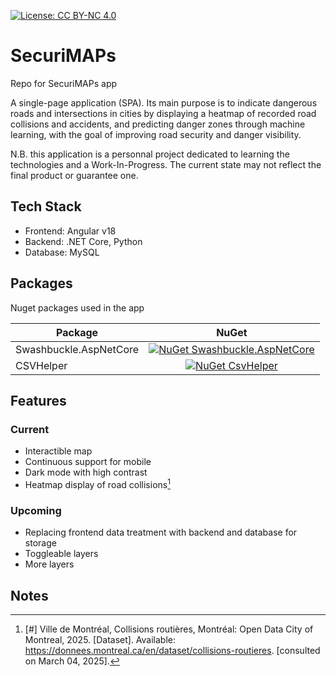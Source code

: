 [![License: CC BY-NC 4.0](https://img.shields.io/badge/License-CC%20BY--NC%204.0-lightgrey.svg)](https://creativecommons.org/licenses/by-nc/4.0/)

# SecuriMAPs
Repo for SecuriMAPs app

A single-page application (SPA). Its main purpose is to indicate dangerous roads and intersections in cities by displaying a heatmap of recorded road collisions and accidents, and predicting danger zones through machine learning, with the goal of improving road security and danger visibility.

N.B. this application is a personnal project dedicated to learning the technologies and a Work-In-Progress. The current state may not reflect the final product or guarantee one.

## Tech Stack
- Frontend: Angular v18
- Backend: .NET Core, Python
- Database: MySQL

## Packages

Nuget packages used in the app

| Package                          | NuGet           |
| ---------------------------------|:---------------:|
| Swashbuckle.AspNetCore           | [![NuGet Swashbuckle.AspNetCore](https://img.shields.io/nuget/v/Swashbuckle.AspNetCore.svg?style=flat)](https://www.nuget.org/packages/swashbuckle.aspnetcore/) |
| CSVHelper                        | [![NuGet CsvHelper](https://img.shields.io/nuget/v/CsvHelper.svg?style=flat)](https://www.nuget.org/packages/CsvHelper/) |

## Features
### Current
- Interactible map
- Continuous support for mobile
- Dark mode with high contrast
- Heatmap display of road collisions[^1]

### Upcoming
- Replacing frontend data treatment with backend and database for storage
- Toggleable layers
- More layers

## Notes
[^1]: [#] Ville de Montréal, Collisions routières, Montréal: Open Data City of Montreal, 2025. [Dataset]. Available: https://donnees.montreal.ca/en/dataset/collisions-routieres. [consulted on March 04, 2025].